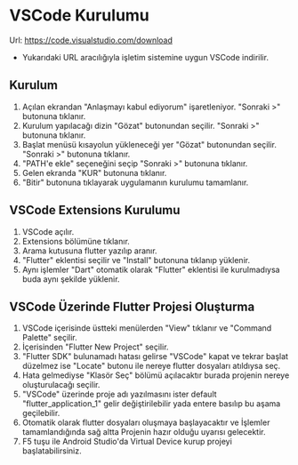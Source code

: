 # VSCode Kurulumu

Url: https://code.visualstudio.com/download

- Yukarıdaki URL aracılığıyla işletim sistemine uygun VSCode indirilir.

## Kurulum

1. Açılan ekrandan "Anlaşmayı kabul ediyorum" işaretleniyor. "Sonraki >" butonuna tıklanır.
2. Kurulum yapılacağı dizin "Gözat" butonundan seçilir. "Sonraki >" butonuna tıklanır.
3. Başlat menüsü kısayolun yükleneceği yer "Gözat" butonundan seçilir. "Sonraki >" butonuna tıklanır.
4. "PATH'e ekle" seçeneğini seçip "Sonraki >" butonuna tıklanır.
5. Gelen ekranda "KUR" butonuna tıklanır.
6. "Bitir" butonuna tıklayarak uygulamanın kurulumu tamamlanır.

## VSCode Extensions Kurulumu

1. VSCode açılır.
2. Extensions bölümüne tıklanır.
3. Arama kutusuna flutter yazılıp aranır.
4. "Flutter" eklentisi seçilir ve "Install" butonuna tıklanıp yüklenir.
5. Aynı işlemler "Dart" otomatik olarak "Flutter" eklentisi ile kurulmadıysa buda aynı şekilde yüklenir.

## VSCode Üzerinde Flutter Projesi Oluşturma

1. VSCode içerisinde üstteki menülerden "View" tıklanır ve "Command Palette" seçilir.
2. İçerisinden "Flutter New Project" seçilir.
3. "Flutter SDK" bulunamadı hatası gelirse "VSCode" kapat ve tekrar başlat düzelmez ise "Locate" butonu ile nereye flutter dosyaları atıldıysa seç.
4. Hata gelmediyse "Klasör Seç" bölümü açılacaktır burada projenin nereye oluşturulacağı seçilir.
5. "VSCode" üzerinde proje adı yazılmasını ister default "flutter_application_1" gelir değiştirilebilir yada entere basılıp bu aşama geçilebilir.
6. Otomatik olarak flutter dosyaları oluşmaya başlayacaktır ve İşlemler tamamlandığında sağ altta Projenin hazır olduğu uyarısı gelecektir.
7. F5 tuşu ile Android Studio'da Virtual Device kurup projeyi başlatabilirsiniz.